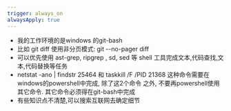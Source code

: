 ```yaml
---
trigger: always_on
alwaysApply: true
---
```

- 我的工作环境的是windows 的git-bash
- 比如 git diff 使用非分页模式: git --no-pager diff 
- 可以优先使用 ast-grep, ripgrep , sd, sed 等 shell 工具完成文本,代码查找,文本,代码替换等任务
- netstat -ano | findstr 25464 和 taskkill /F /PID 21368 这种命令需要在windows的powershell中完成,  除了这2个命令 之外, 不要再powershell使用其它命令. 其它命令必须得在git-bash中完成
- 有些知识点不清楚,可以搜索互联网去确定细节
